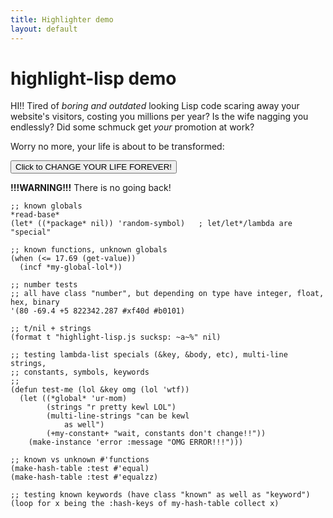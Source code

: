 ```yaml
---
title: Highlighter demo
layout: default
---
```


highlight-lisp demo
===================

HI!! Tired of *boring and outdated* looking Lisp code scaring away your website's
visitors, costing you millions per year? Is the wife nagging you endlessly? Did
some schmuck get *your* promotion at work?

Worry no more, your life is about to be transformed:

<input
 type="button"
 value="Click to CHANGE YOUR LIFE FOREVER!"
 id="highlight_btn"
 onclick="HighlightLisp.highlight_auto(); document.getElementById('highlight_btn').style.display='none';"
/>

**!!!WARNING!!!** There is no going back!

<pre><code class="lisp">;; known globals
*read-base*
(let* ((*package* nil)) 'random-symbol)   ; let/let*/lambda are "special"

;; known functions, unknown globals
(when (<= 17.69 (get-value))
  (incf *my-global-lol*))

;; number tests
;; all have class "number", but depending on type have integer, float, hex, binary
'(80 -69.4 +5 822342.287 #xf40d #b0101)

;; t/nil + strings
(format t "highlight-lisp.js sucksp: ~a~%" nil)

;; testing lambda-list specials (&key, &body, etc), multi-line strings,
;; constants, symbols, keywords
;;
(defun test-me (lol &key omg (lol 'wtf))
  (let ((*global* 'ur-mom)
        (strings "r pretty kewl LOL")
        (multi-line-strings "can be kewl
            as well")
        (+my-constant+ "wait, constants don't change!!"))
    (make-instance 'error :message "OMG ERROR!!!")))

;; known vs unknown #'functions
(make-hash-table :test #'equal)
(make-hash-table :test #'equalzz)

;; testing known keywords (have class "known" as well as "keyword")
(loop for x being the :hash-keys of my-hash-table collect x)</code></pre>

